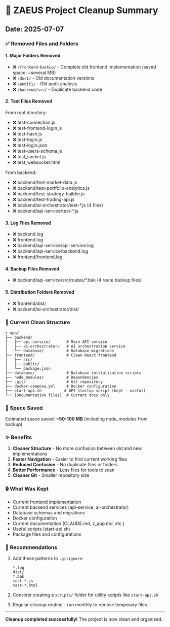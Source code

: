 # 🧹 ZAEUS Project Cleanup Summary

## Date: 2025-07-07

### ✅ Removed Files and Folders

#### 1. **Major Folders Removed**
- ❌ `/frontend-backup/` - Complete old frontend implementation (saved space: ~several MB)
- ❌ `/doc1/` - Old documentation versions
- ❌ `/audit1/` - Old audit analysis
- ❌ `/backend/src/` - Duplicate backend code

#### 2. **Test Files Removed**
From root directory:
- ❌ test-connection.js
- ❌ test-frontend-login.js
- ❌ test-hash.js
- ❌ test-login.js
- ❌ test-login.json
- ❌ test-users-schema.js
- ❌ test_socket.js
- ❌ test_websocket.html

From backend:
- ❌ backend/test-market-data.js
- ❌ backend/test-portfolio-analytics.js
- ❌ backend/test-strategy-builder.js
- ❌ backend/test-trading-api.js
- ❌ backend/ai-orchestrator/test-*.js (4 files)
- ❌ backend/api-service/test-*.js

#### 3. **Log Files Removed**
- ❌ backend.log
- ❌ frontend.log
- ❌ backend/api-service/api-service.log
- ❌ backend/api-service/backend.log
- ❌ frontend/frontend.log

#### 4. **Backup Files Removed**
- ❌ backend/api-service/src/routes/*.bak (4 route backup files)

#### 5. **Distribution Folders Removed**
- ❌ frontend/dist/
- ❌ backend/ai-orchestrator/dist/

### 📁 Current Clean Structure

```
z_app/
├── backend/
│   ├── api-service/       # Main API service
│   ├── ai-orchestrator/   # AI orchestration service
│   └── database/          # Database migrations
├── frontend/              # Clean React frontend
│   ├── src/
│   ├── public/
│   └── package.json
├── database/              # Database initialization scripts
├── node_modules/          # Dependencies
├── .git/                  # Git repository
├── docker-compose.yml     # Docker configuration
├── start-api.sh          # API startup script (kept - useful)
└── [Documentation files]  # Current docs only
```

### 💾 Space Saved

Estimated space saved: **~50-100 MB** (including node_modules from backup)

### ✨ Benefits

1. **Cleaner Structure** - No more confusion between old and new implementations
2. **Faster Navigation** - Easier to find current working files
3. **Reduced Confusion** - No duplicate files or folders
4. **Better Performance** - Less files for tools to scan
5. **Cleaner Git** - Smaller repository size

### 🔒 What Was Kept

- Current frontend implementation
- Current backend services (api-service, ai-orchestrator)
- Database schemas and migrations
- Docker configuration
- Current documentation (CLAUDE.md, z_app.md, etc.)
- Useful scripts (start-api.sh)
- Package files and configurations

### 📝 Recommendations

1. Add these patterns to `.gitignore`:
   ```
   *.log
   dist/
   *.bak
   test-*.js
   test-*.html
   ```

2. Consider creating a `scripts/` folder for utility scripts like `start-api.sh`

3. Regular cleanup routine - run monthly to remove temporary files

---

**Cleanup completed successfully!** The project is now clean and organized.